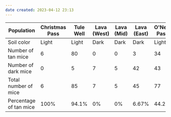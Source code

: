 ```yaml
---
date created: 2023-04-12 23:13
---
```


| Population             | Christmas Pass | Tule Well | Lava (West) | Lava (Mid) | Lava (East) | O'Neill Pass |
| ---------------------- | -------------- | --------- | ----------- | ---------- | ----------- | ------------ |
| Soil color             | Light          | Light     | Dark        | Dark       | Dark        | Light        |
| Number of tan mice     | 6              | 80        | 0           | 0          | 3           | 34           |
| Number of dark mice    | 0              | 5         | 7           | 5          | 42          | 43           |
| Total number of mice   | 6              | 85        | 7           | 5          | 45          | 77           |
| Percentage of tan mice | 100%           | 94.1%     | 0%          | 0%         | 6.67%       | 44.2%        |
